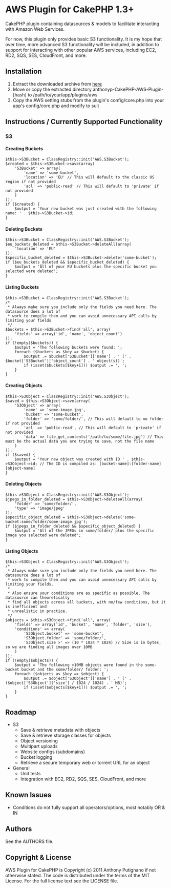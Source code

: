 # AWS Plugin for CakePHP 1.3+

CakePHP plugin containing datasources & models to facilitate interacting with Amazon Web Services.

For now, this plugin only provides basic S3 functionality. It is my hope that over time, more advanced S3 functionality will be included, in addition to support for interacting with other popular AWS services, including EC2, RD2, SQS, SES, CloudFront, and more.

## Installation

1. Extract the downloaded archive from [here](http://github.com/HEROEngineer/CakePHP-AWS-Plugin/zipball/master)
2. Move or copy the extracted directory anthonyp-CakePHP-AWS-Plugin-[hash] to /path/to/your/app/plugins/aws
3. Copy the AWS setting stubs from the plugin's config/core.php into your app's config/core.php and modify to suit

## Instructions / Currently Supported Functionality

### S3

#### Creating Buckets

	$this->S3Bucket = ClassRegistry::init('AWS.S3Bucket');
	$created = $this->S3Bucket->save(array(
		'S3Bucket' => array(
			'name' => 'some-bucket',
			'location' => 'EU' // This will default to the classic US region if not provided
			'acl' => 'public-read' // This will default to 'private' if not provided
		)
	));
	if ($created) {
		$output = 'Your new bucket was just created with the following name: ' . $this->S3Bucket->id;
	}

#### Deleting Buckets

	$this->S3Bucket = ClassRegistry::init('AWS.S3Bucket');
	$eu_buckets_deleted = $this->S3Bucket->deleteAll(array(
		'location' => 'EU'
	));
	$specific_bucket_deleted = $this->S3Bucket->delete('some-bucket');
	if ($eu_buckets_deleted && $specific_bucket_deleted) {
		$output = 'All of your EU buckets plus the specific bucket you selected were deleted';
	}

#### Listing Buckets

	$this->S3Bucket = ClassRegistry::init('AWS.S3Bucket');
	/*
	 * Always make sure you include only the fields you need here. The datasource does a lot of
	 * work to compile them and you can avoid unnecessary API calls by limiting your fields
	 */
	$buckets = $this->S3Bucket->find('all', array(
		'fields' => array('id', 'name', 'object_count')
	));
	if (!empty($buckets)) {
		$output = 'The following buckets were found: ';
		foreach ($buckets as $key => $bucket) {
			$output .= $bucket['S3Bucket']['name'] . ' (' . $bucket['S3Bucket']['object_count'] . ' object(s))';
			if (isset($buckets[$key+1])) $output .= ', ';
		}
	}

#### Creating Objects

	$this->S3Object = ClassRegistry::init('AWS.S3Object');
	$saved = $this->S3Object->save(array(
		'S3Object' => array(
			'name' => 'some-image.jpg',
			'bucket' => 'some-bucket',
			'folder' => 'some/folder/', // This will default to no folder if not provided
			'acl' => 'public-read', // This will default to 'private' if not provided
			'data' => file_get_contents('/path/to/some/file.jpg') // This must be the actual data you are trying to save, not the file name
		)
	));
	if ($saved) {
		$output = 'Your new object was created with ID ' . $this->S3Object->id; // The ID is compiled as: [bucket-name]:[folder-name][object-name]
	}

#### Deleting Objects

	$this->S3Object = ClassRegistry::init('AWS.S3Object');
	$jpegs_in_folder_deleted = $this->S3Object->deleteAll(array(
		'folder' => 'some/folder/',
		'type' => 'image/jpeg'
	));
	$specific_object_deleted = $this->S3Object->delete('some-bucket:some/folder/some-image.jpg');
	if ($jpegs_in_folder_deleted && $specific_object_deleted) {
		$output = 'All of the JPEGs in some/folder/ plus the specific image you selected were deleted';
	}

#### Listing Objects

	$this->S3Object = ClassRegistry::init('AWS.S3Object');
	/*
	 * Always make sure you include only the fields you need here. The datasource does a lot of
	 * work to compile them and you can avoid unnecessary API calls by limiting your fields.
	 *
	 * Also ensure your conditions are as specific as possible. The datasource can theoretically
	 * find all objects across all buckets, with no/few conditions, but it is inefficient and
	 * unrealistic in practice.
	 */
	$objects = $this->S3Object->find('all', array(
		'fields' => array('id', 'bucket', 'name', 'folder', 'size'),
		'conditions' => array(
			'S3Object.bucket' => 'some-bucket',
			'S3Object.folder' => 'some/folder/',
			'S3Object.size >' => (10 * 1024 * 1024) // Size is in bytes, so we are finding all images over 10MB
		)
	));
	if (!empty($objects)) {
		$output = 'The following >10MB objects were found in the some-bucket bucket and the some/folder/ folder: ';
		foreach ($objects as $key => $object) {
			$output .= $object['S3Object']['name'] . ' (' . ($object['S3Object']['size'] / 1024 / 1024) . ' MB)';
			if (isset($objects[$key+1])) $output .= ', ';
		}
	}

## Roadmap

* S3
    - Save & retrieve metadata with objects
	- Save & retrieve storage classes for objects
    - Object versioning
    - Multipart uploads
    - Website configs (subdomains)
    - Bucket logging
    - Retrieve a secure temporary web or torrent URL for an object
* General
    - Unit tests
    - Integration with EC2, RD2, SQS, SES, CloudFront, and more

## Known Issues

* Conditions do not fully support all operators/options, most notably OR & IN

## Authors

See the AUTHORS file.

## Copyright & License

AWS Plugin for CakePHP is Copyright (c) 2011 Anthony Putignano if not otherwise stated. The code is distributed under the terms of the MIT License. For the full license text see the LICENSE file.
